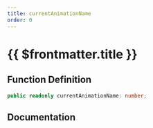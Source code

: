 ```yaml
---
title: currentAnimationName
order: 0
---
```


# {{ $frontmatter.title }}

## Function Definition

```ts
public readonly currentAnimationName: number;
```

## Documentation

<!--@include: ./parts/currentAnimationName.md-->
